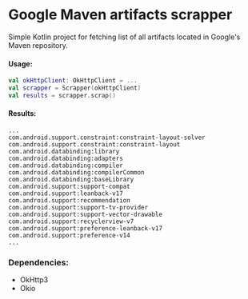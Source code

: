 # Google Maven artifacts scrapper

Simple Kotlin project for fetching list of all artifacts located in Google's Maven repository.

#### Usage:
```kotlin
val okHttpClient: OkHttpClient = ...
val scrapper = Scrapper(okHttpClient)
val results = scrapper.scrap()
```

#### Results:
```
...
com.android.support.constraint:constraint-layout-solver
com.android.support.constraint:constraint-layout
com.android.databinding:library
com.android.databinding:adapters
com.android.databinding:compiler
com.android.databinding:compilerCommon
com.android.databinding:baseLibrary
com.android.support:support-compat
com.android.support:leanback-v17
com.android.support:recommendation
com.android.support:support-tv-provider
com.android.support:support-vector-drawable
com.android.support:recyclerview-v7
com.android.support:preference-leanback-v17
com.android.support:preference-v14
...
```

### Dependencies:
- OkHttp3
- Okio
